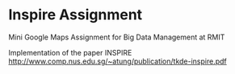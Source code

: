 # Inspire Assignment
Mini Google Maps Assignment for Big Data Management at RMIT

Implementation of the paper INSPIRE http://www.comp.nus.edu.sg/~atung/publication/tkde-inspire.pdf

